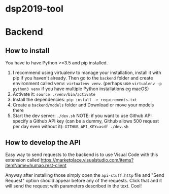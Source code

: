 # dsp2019-tool

# Backend

## How to install

You have to have Python >=3.5 and pip installed.

1) I recommend using virtualenv to manage your installation, install it with pip if you haven't already. Then go to the `backend` folder and create environment called venv: `virtualenv venv`. (perhaps use `virtualenv -p python3 venv` if you have multiple Python installations eg macOS)
2) Activate it: `source ./venv/bin/activate`
3) Install the dependencies: `pip install -r requirements.txt`
4) Create a `backend/models` folder and Download or move your models there
5) Start the dev server: `./dev.sh` NOTE: if you want to use Github API specify a Github API key (can be a dummy, Github allows 500 request per day even without it): `GITHUB_API_KEY=asdf ./dev.sh`

## How to develop the API

Easy way to send requests to the backend is to use Visual Code with this extension called https://marketplace.visualstudio.com/items?itemName=humao.rest-client

Anyway after installing those simply open the `api-stuff.http` file and "Send Request" option should appear before any of the requests. Click that and it will send the request with parameters described in the text. Cool!

